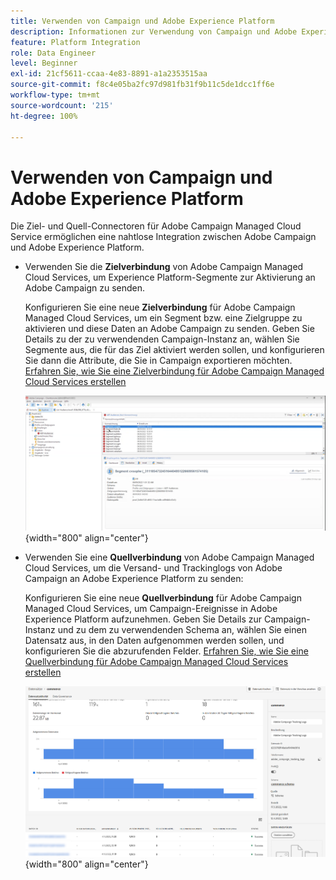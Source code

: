 ```yaml
---
title: Verwenden von Campaign und Adobe Experience Platform
description: Informationen zur Verwendung von Campaign und Adobe Experience Platform
feature: Platform Integration
role: Data Engineer
level: Beginner
exl-id: 21cf5611-ccaa-4e83-8891-a1a2353515aa
source-git-commit: f8c4e05ba2fc97d981fb31f9b11c5de1dcc1ff6e
workflow-type: tm+mt
source-wordcount: '215'
ht-degree: 100%

---
```


# Verwenden von Campaign und Adobe Experience Platform

Die Ziel- und Quell-Connectoren für Adobe Campaign Managed Cloud Service ermöglichen eine nahtlose Integration zwischen Adobe Campaign und Adobe Experience Platform.

* Verwenden Sie die **Zielverbindung** von Adobe Campaign Managed Cloud Services, um Experience Platform-Segmente zur Aktivierung an Adobe Campaign zu senden.

  Konfigurieren Sie eine neue **Zielverbindung** für Adobe Campaign Managed Cloud Services, um ein Segment bzw. eine Zielgruppe zu aktivieren und diese Daten an Adobe Campaign zu senden. Geben Sie Details zu der zu verwendenden Campaign-Instanz an, wählen Sie Segmente aus, die für das Ziel aktiviert werden sollen, und konfigurieren Sie dann die Attribute, die Sie in Campaign exportieren möchten. [Erfahren Sie, wie Sie eine Zielverbindung für Adobe Campaign Managed Cloud Services erstellen](https://www.adobe.com/go/destinations-adobe-campaign-managed-cloud-services-en)

  ![](assets/aep-destination.png){width="800" align="center"}

* Verwenden Sie eine **Quellverbindung** von Adobe Campaign Managed Cloud Services, um die Versand- und Trackinglogs von Adobe Campaign an Adobe Experience Platform zu senden:

  Konfigurieren Sie eine neue **Quellverbindung** für Adobe Campaign Managed Cloud Services, um Campaign-Ereignisse in Adobe Experience Platform aufzunehmen. Geben Sie Details zur Campaign-Instanz und zu dem zu verwendenden Schema an, wählen Sie einen Datensatz aus, in den Daten aufgenommen werden sollen, und konfigurieren Sie die abzurufenden Felder. [Erfahren Sie, wie Sie eine Quellverbindung für Adobe Campaign Managed Cloud Services erstellen](https://www.adobe.com/go/sources-campaign-ui-en)

  ![](assets/aep-logs.png){width="800" align="center"}
